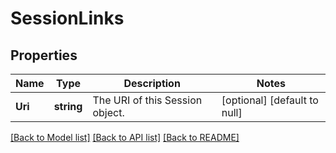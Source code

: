 # SessionLinks

## Properties
Name | Type | Description | Notes
------------ | ------------- | ------------- | -------------
**Uri** | **string** | The URI of this Session object. | [optional] [default to null]

[[Back to Model list]](../README.md#documentation-for-models) [[Back to API list]](../README.md#documentation-for-api-endpoints) [[Back to README]](../README.md)


